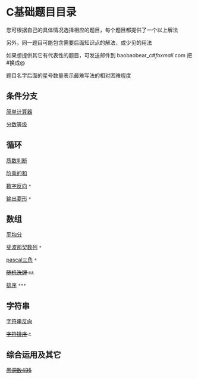 # C基础题目目录

您可根据自己的具体情况选择相应的题目，每个题目都提供了一个以上解法

另外，同一题目可能包含需要后面知识点的解法，或少见的用法

如果想提供其它有代表性的题目，可发送邮件到 baobaobear_c#_foxmail_.com 把#换成@

题目名字后面的星号数量表示最难写法的相对困难程度

## 条件分支
[简单计算器](simple_calc.md)

[分数等级](score_rank.md)

## 循环
[质数判断](is_prime.md)

[阶乘的和](sum_of_factor.md)

[数字反向](int_rev.md) `*`

[输出菱形](diamond.md) `*`

## 数组
[平均分](avgscore.md)

[斐波那契数列](fib.md) `*`

[pascal三角](pascal_triangle.md) `*`

<del>[随机洗牌](shuffle.md) `**`</del>

[排序](sort.md) `***`

## 字符串
[字符串反向](strrev.md)

<del>[字符排序](sort_char.md) `*`</del>

## 综合运用及其它
<del>[黑洞数495](blackhole495.md)</del>
